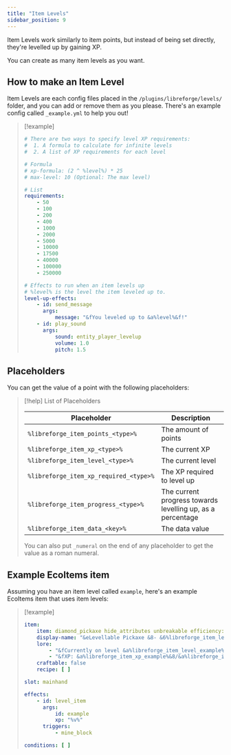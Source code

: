 ```yaml
---
title: "Item Levels"
sidebar_position: 9
---
```


Item Levels work similarly to item points, but instead of being set directly, they're levelled up by gaining XP.

You can create as many item levels as you want.

## How to make an Item Level

Item Levels are each config files placed in the `/plugins/libreforge/levels/` folder, and you can add or remove them as
you please.
There's an example config called `_example.yml` to help you out!

> [!example]
> ```yaml
> # There are two ways to specify level XP requirements:
> #  1. A formula to calculate for infinite levels
> #  2. A list of XP requirements for each level
> 
> # Formula
> # xp-formula: (2 ^ %level%) * 25
> # max-level: 10 (Optional: The max level)
> 
> # List
> requirements:
>     - 50
>     - 100
>     - 200
>     - 400
>     - 1000
>     - 2000
>     - 5000
>     - 10000
>     - 17500
>     - 40000
>     - 100000
>     - 250000
> 
> # Effects to run when an item levels up
> # %level% is the level the item leveled up to.
> level-up-effects:
>     - id: send_message
>       args:
>           message: "&fYou leveled up to &a%level%&f!"
>     - id: play_sound
>       args:
>           sound: entity_player_levelup
>           volume: 1.0
>           pitch: 1.5
> ```

## Placeholders

You can get the value of a point with the following placeholders:

> [!help] List of Placeholders
> 
> | Placeholder                            | Description                                                |
> | -------------------------------------- | ---------------------------------------------------------- |
> | `%libreforge_item_points_<type>%`      | The amount of points                                       |
> | `%libreforge_item_xp_<type>%`          | The current XP                                             |
> | `%libreforge_item_level_<type>%`       | The current level                                          |
> | `%libreforge_item_xp_required_<type>%` | The XP required to level up                                |
> | `%libreforge_item_progress_<type>%`    | The current progress towards levelling up, as a percentage |
> | `%libreforge_item_data_<key>%`         | The data value                                             |
> You can also put `_numeral` on the end of any placeholder to get the value as a roman numeral.

## Example EcoItems item

Assuming you have an item level called `example`, here's an example EcoItems item that uses item levels:

> [!example]
> ```yaml
> item:
>     item: diamond_pickaxe hide_attributes unbreakable efficiency:5 blast_mining:3
>     display-name: "&eLevellable Pickaxe &8- &6%libreforge_item_level_example_numeral%"
>     lore:
>         - "&fCurrently on level &a%libreforge_item_level_example%"
>         - "&fXP: &a%libreforge_item_xp_example%&8/&a%libreforge_item_xp_required_example% &f(&a%libreforge_item_progress_example%%&f)"
>     craftable: false
>     recipe: [ ]
> 
> slot: mainhand
> 
> effects:
>     - id: level_item
>       args:
>           id: example
>           xp: "%v%"
>       triggers:
>           - mine_block
> 
> conditions: [ ]
> ```
